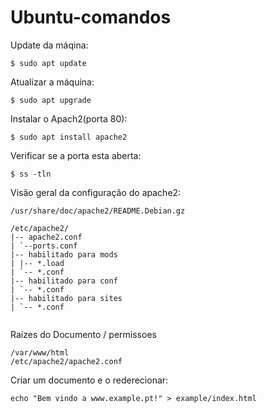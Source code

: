 # Ubuntu-comandos

Update da máqina:
```
$ sudo apt update
```

Atualizar a máquina:
```
$ sudo apt upgrade
```

Instalar o Apach2(porta 80):
```
$ sudo apt install apache2
```


Verificar se a porta esta aberta:
```
$ ss -tln
```

Visão geral da configuração do apache2:
```
/usr/share/doc/apache2/README.Debian.gz 

/etc/apache2/
|-- apache2.conf
| `--ports.conf
|-- habilitado para mods
| |-- *.load
| `-- *.conf
|-- habilitado para conf
| `-- *.conf
|-- habilitado para sites
| `-- *.conf
          
```
Raízes do Documento  / permissoes   
```
/var/www/html
/etc/apache2/apache2.conf
```

Criar um documento e o rederecionar:
```
echo "Bem vindo a www.example.pt!" > example/index.html
```




